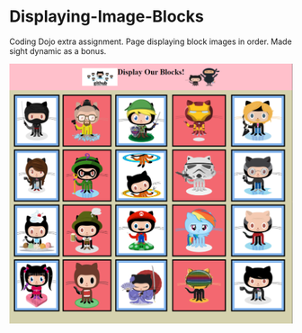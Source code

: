 # Displaying-Image-Blocks
Coding Dojo extra assignment. Page displaying block images in order. Made sight dynamic as a bonus.

![Project screen shot](https://github.com/lilipach/Displaying-Image-Blocks/blob/master/project_screenshot_blocks.png)
